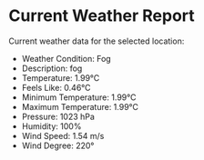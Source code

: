 # Current Weather Report
Current weather data for the selected location:
- Weather Condition: Fog
- Description: fog
- Temperature: 1.99°C
- Feels Like: 0.46°C
- Minimum Temperature: 1.99°C
- Maximum Temperature: 1.99°C
- Pressure: 1023 hPa
- Humidity: 100%
- Wind Speed: 1.54 m/s
- Wind Degree: 220°
